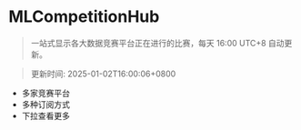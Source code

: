 # MLCompetitionHub

> 一站式显示各大数据竞赛平台正在进行的比赛，每天 16:00 UTC+8 自动更新。
  
> 更新时间: 2025-01-02T16:00:06+0800 

* 多家竞赛平台
* 多种订阅方式
* 下拉查看更多